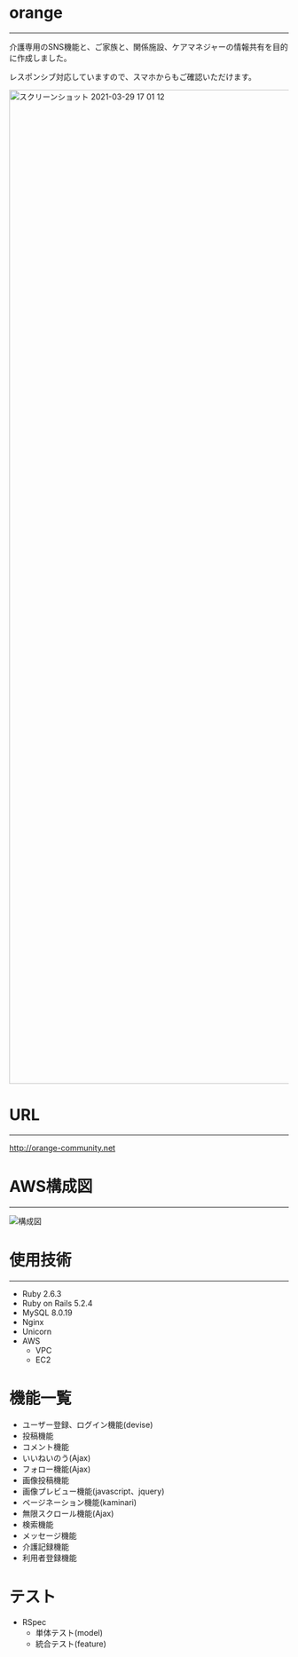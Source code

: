 # orange
***

介護専用のSNS機能と、ご家族と、関係施設、ケアマネジャーの情報共有を目的に作成しました。

レスポンシブ対応していますので、スマホからもご確認いただけます。

<img width="1792" alt="スクリーンショット 2021-03-29 17 01 12" src="https://user-images.githubusercontent.com/61938584/112808635-28536880-90b4-11eb-8148-a7e45d73469f.png">

# URL
***
http://orange-community.net

# AWS構成図
***
![構成図](https://user-images.githubusercontent.com/61938584/117607206-728d3680-b196-11eb-8967-d5bbdbfa73b1.png)


# 使用技術
***
- Ruby 2.6.3
- Ruby on Rails 5.2.4
- MySQL 8.0.19
- Nginx
- Unicorn
- AWS
  - VPC
  - EC2

# 機能一覧
- ユーザー登録、ログイン機能(devise)
- 投稿機能
- コメント機能
- いいねいのう(Ajax)
- フォロー機能(Ajax)
- 画像投稿機能
- 画像プレビュー機能(javascript、jquery)
- ページネーション機能(kaminari)
- 無限スクロール機能(Ajax)
- 検索機能
- メッセージ機能
- 介護記録機能
- 利用者登録機能

# テスト
- RSpec
  - 単体テスト(model)
  - 統合テスト(feature)
